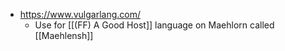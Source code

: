 - https://www.vulgarlang.com/
	- Use for [[(FF) A Good Host]] language on Maehlorn called [[Maehlensh]] 